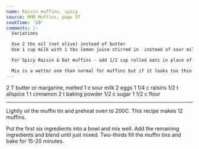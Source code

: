 ```yaml
---
name: Raisin muffins, spicy
source: MMM Muffins, page 57
cookTime: '20'
comments: |-
  Variations

  Use 2 tbs oil (not olive) instead of butter
  Use 1 cup milk with 1 tbs lemon juice stirred in  instead of sour milk (may need an extra 1/4 cup flour to ensure mix is not too wet)

  For Spicy Raisin & Oat muffins - add 1/2 cup rolled oats in place of 1/2 cup flour.

  Mix is a wetter one than normal for muffins but if it looks too thin add some extra flour.  It does not have to be a stiff mix to work well.
---
```


2 T butter or margarine, melted 
1 c sour milk 
2 eggs
1 1/4 c raisins
1/2 t allspice
1 t cinnamon
2 t baking powder
1/2 c sugar
1 1/2 c flour

---

Lightly oil the muffin tin and preheat oven to 200C.  This recipe makes 12 muffins.

Put the first six ingredients into a bowl and mix well.  Add the remaining ingredients and blend until just mixed.  Two-thirds fill the muffin tins and bake for 15-20 minutes.

